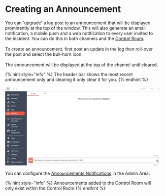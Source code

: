 # Creating an Announcement

You can 'upgrade' a log post to an announcement that will be displayed prominently at the top of the window. This will also generate an email notification, a mobile push and a web notification to every user invited to the incident. You can do this in both channels and the [Control Room](../control-room/).\
\
To create an announcement, first post an update in the log then roll-over the post and select the bull-horn icon.\
\
The announcement will be displayed at the top of the channel until cleared.&#x20;

{% hint style="info" %}
The header bar shows the most recent announcement only and clearing it only clear it for you.&#x20;
{% endhint %}

![](<../../.gitbook/assets/creating an announcement.gif>)

You can configure the [Announcements Notifications](../admin-area/incident-management-settings/preferences.md) in the Admin Area. &#x20;

{% hint style="info" %}
Announcements added to the Control Room will only exist within the Control Room&#x20;
{% endhint %}
